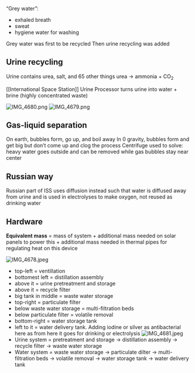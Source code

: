 “Grey water”:

* exhaled breath
* sweat
* hygiene water for washing

Grey water was first to be recycled
Then urine recycling was added

## Urine recycling

Urine contains urea, salt, and 65 other things
urea -> ammonia + CO<sub>2</sub>

[[International Space Station]] Urine Processor turns urine into water + brine (highly concentrated waste)

![IMG\_4680.png](img_4680.png)
![IMG\_4679.png](img_4679.png)

## Gas-liquid separation

On earth, bubbles form, go up, and boil away
In 0 gravity, bubbles form and get big but don’t come up and clog the process
Centrifuge used to solve: heavy water goes outside and can be removed while gas bubbles stay near center

## Russian way

Russian part of ISS uses diffusion instead such that water is diffused away from urine and is used in electrolyses to make oxygen, not reused as drinking water

## Hardware

**Equivalent mass** = mass of system + additional mass needed on solar panels to power this + additional mass needed in thermal pipes for regulating heat on this device

![IMG\_4678.jpeg](img_4678.jpeg)

* top-left = ventillation
* bottomest left = distillation assembly
* above it = urine pretreatment and storage
* above it = recycle filter
* big tank in middle = waste water storage
* top-right = particulate filter
* below waste water storage = multi-filtration beds
* below particulate filter = volatile removal
* bottom-right = water storage tank
* left to it = water delivery tank. Adding iodine or silver as antibacterial here as from here it goes for drinking or electrolysis
  ![IMG\_4681.jpeg](img_4681.jpeg)
* Urine system = pretreatment and storage -> distillation assembly -> recycle filter -> waste water storage
* Water system = waste water storage -> particulate dilter -> multi-filtration beds -> volatile removal -> water storage tank -> water delivery tank
